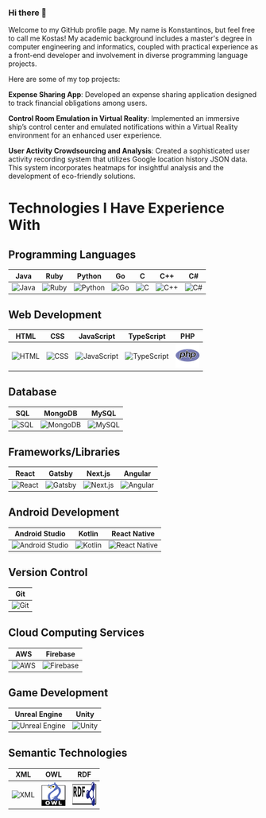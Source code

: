 ### Hi there 👋

Welcome to my GitHub profile page. My name is Konstantinos, but feel free to call me Kostas! 
My academic background includes a master's degree in computer engineering and informatics, coupled with practical experience as a front-end developer and involvement in diverse programming language projects.

Here are some of my top projects:

**Expense Sharing App**: Developed an expense sharing application designed to track financial obligations among users.

**Control Room Emulation in Virtual Reality**: Implemented an immersive ship’s control center and emulated notifications within a Virtual Reality environment for an enhanced user experience.

**User Activity Crowdsourcing and Analysis**: Created a sophisticated user activity recording system that utilizes Google location history JSON data. This system incorporates heatmaps for insightful analysis and the development of eco-friendly solutions.


# Technologies I Have Experience With

## Programming Languages
| Java | Ruby | Python | Go | C | C++ | C# |
|---|---|---|---|---|---|---|
| ![Java](https://img.icons8.com/color/48/000000/java-coffee-cup-logo.png) | ![Ruby](https://img.icons8.com/color/48/000000/ruby-programming-language.png) | ![Python](https://img.icons8.com/color/48/000000/python.png) | ![Go](https://img.icons8.com/color/48/000000/golang.png) | ![C](https://img.icons8.com/color/48/000000/c-programming.png) | ![C++](https://img.icons8.com/color/48/000000/c-plus-plus-logo.png) | ![C#](https://img.icons8.com/color/48/000000/c-sharp-logo.png) |

## Web Development
| HTML | CSS | JavaScript | TypeScript | PHP |
|---|---|---|---|---|
| ![HTML](https://img.icons8.com/color/48/000000/html-5.png) | ![CSS](https://img.icons8.com/color/48/000000/css3.png) |   ![JavaScript](https://img.icons8.com/color/48/000000/javascript.png) | ![TypeScript](https://img.icons8.com/color/48/000000/typescript.png) | ![PHP](https://raw.githubusercontent.com/Kosgkagiannis/Kosgkagiannis/main/php.png) |

## Database
| SQL | MongoDB | MySQL |
|---|---|---|
| ![SQL](https://img.icons8.com/ios-filled/48/000000/sql.png) |   ![MongoDB](https://img.icons8.com/color/48/000000/mongodb.png) | ![MySQL](https://img.icons8.com/ios-filled/48/000000/mysql-logo.png) |

## Frameworks/Libraries
| React | Gatsby | Next.js | Angular |
|---|---|---|---|
| ![React](https://img.icons8.com/ultraviolet/48/000000/react.png) | ![Gatsby](https://img.icons8.com/color/48/000000/gatsbyjs.png) | ![Next.js](https://img.icons8.com/color/48/000000/next.png) | ![Angular](https://img.icons8.com/color/48/000000/angularjs.png) |

## Android Development
| Android Studio | Kotlin | React Native |
|---|---|---|
|   ![Android Studio](https://img.icons8.com/color/48/000000/android-studio.png) | ![Kotlin](https://img.icons8.com/color/48/000000/kotlin.png) | ![React Native](https://img.icons8.com/color/48/000000/react-native.png) |

## Version Control
| Git |
|---|
| ![Git](https://img.icons8.com/color/48/000000/git.png) |

## Cloud Computing Services
| AWS | Firebase |
|---|---|
| ![AWS](https://img.icons8.com/color/48/000000/amazon-web-services.png) | ![Firebase](https://img.icons8.com/color/48/000000/firebase.png) |

## Game Development
| Unreal Engine | Unity |
|---|---|
|   ![Unreal Engine](https://img.icons8.com/color/48/000000/unreal-engine.png) | ![Unity](https://img.icons8.com/ios-filled/48/000000/unity.png) |

## Semantic Technologies
| XML | OWL | RDF |
|---|---|---|
| ![XML](https://img.icons8.com/ios-filled/48/000000/xml.png) | ![OWL](https://raw.githubusercontent.com/Kosgkagiannis/Kosgkagiannis/main/owl.png) | ![RDF](https://raw.githubusercontent.com/Kosgkagiannis/Kosgkagiannis/main/rdf.png) |

